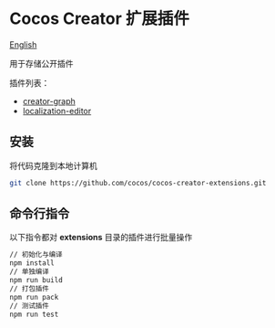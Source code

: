 # Cocos Creator 扩展插件

[English](./README.MD)

用于存储公开插件

插件列表：

- [creator-graph](./extensions/creator-graph/README.zh-CN.md)
- [localization-editor](./extensions/localization-editor/README.zh-CN.md)

## 安装

将代码克隆到本地计算机

```bash
git clone https://github.com/cocos/cocos-creator-extensions.git
```

## 命令行指令

以下指令都对 **extensions** 目录的插件进行批量操作

```bash
// 初始化与编译
npm install
// 单独编译
npm run build
// 打包插件
npm run pack 
// 测试插件
npm run test 
```
